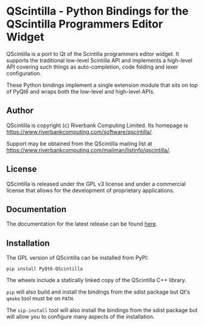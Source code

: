 # QScintilla - Python Bindings for the QScintilla Programmers Editor Widget

QScintilla is a port to Qt of the Scintilla programmers editor widget.  It
supports the traditional low-level Scintilla API and implements a high-level
API covering such things as auto-completion, code folding and lexer
configuration.

These Python bindings implement a single extension module that sits on top of
PyQt6 and wraps both the low-level and high-level APIs.


## Author

QScintilla is copyright (c) Riverbank Computing Limited.  Its homepage is
https://www.riverbankcomputing.com/software/qscintilla/.

Support may be obtained from the QScintilla mailing list at
https://www.riverbankcomputing.com/mailman/listinfo/qscintilla/.


## License

QScintilla is released under the GPL v3 license and under a commercial license
that allows for the development of proprietary applications.


## Documentation

The documentation for the latest release can be found
[here](https://www.riverbankcomputing.com/static/Docs/QScintilla/).


## Installation

The GPL version of QScintilla can be installed from PyPI:

    pip install PyQt6-QScintilla

The wheels include a statically linked copy of the QScintilla C++ library.

`pip` will also build and install the bindings from the sdist package but Qt's
`qmake` tool must be on `PATH`.

The `sip-install` tool will also install the bindings from the sdist package
but will allow you to configure many aspects of the installation.
